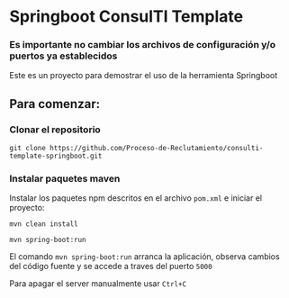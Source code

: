 # Springboot ConsulTI Template

### Es importante no cambiar los archivos de configuración y/o puertos ya establecidos

Este es un proyecto para demostrar el uso de la herramienta Springboot

## Para comenzar:

### Clonar el repositorio

```shell
git clone https://github.com/Proceso-de-Reclutamiento/consulti-template-springboot.git
```

### Instalar paquetes maven

Instalar los paquetes npm descritos en el archivo `pom.xml` e iniciar el proyecto:

```shell
mvn clean install

mvn spring-boot:run
```

El comando `mvn spring-boot:run` arranca la aplicación, observa cambios del código fuente y se accede a traves del puerto `5000`

Para apagar el server manualmente usar `Ctrl+C`
